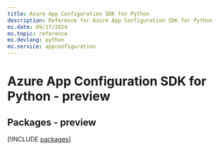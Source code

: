 ```yaml
---
title: Azure App Configuration SDK for Python
description: Reference for Azure App Configuration SDK for Python
ms.date: 09/17/2024
ms.topic: reference
ms.devlang: python
ms.service: appconfiguration
---
```

# Azure App Configuration SDK for Python - preview
## Packages - preview
[!INCLUDE [packages](app-configuration-index.md)]